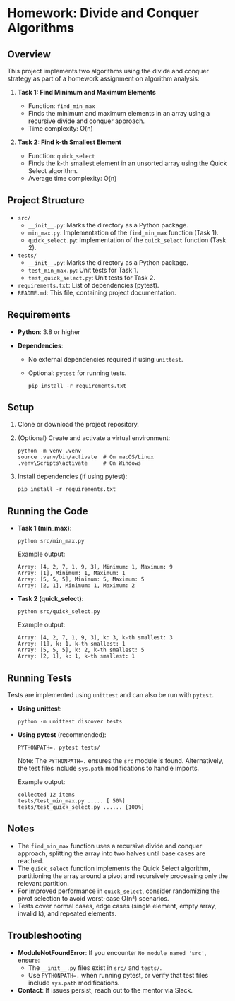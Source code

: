 # Homework: Divide and Conquer Algorithms

## Overview

This project implements two algorithms using the divide and conquer strategy as part of a homework assignment on algorithm analysis:

1. **Task 1: Find Minimum and Maximum Elements**

   - Function: `find_min_max`
   - Finds the minimum and maximum elements in an array using a recursive divide and conquer approach.
   - Time complexity: O(n)

2. **Task 2: Find k-th Smallest Element**

   - Function: `quick_select`
   - Finds the k-th smallest element in an unsorted array using the Quick Select algorithm.
   - Average time complexity: O(n)

## Project Structure

- `src/`
  - `__init__.py`: Marks the directory as a Python package.
  - `min_max.py`: Implementation of the `find_min_max` function (Task 1).
  - `quick_select.py`: Implementation of the `quick_select` function (Task 2).
- `tests/`
  - `__init__.py`: Marks the directory as a Python package.
  - `test_min_max.py`: Unit tests for Task 1.
  - `test_quick_select.py`: Unit tests for Task 2.
- `requirements.txt`: List of dependencies (pytest).
- `README.md`: This file, containing project documentation.

## Requirements

- **Python**: 3.8 or higher
- **Dependencies**:

  - No external dependencies required if using `unittest`.
  - Optional: `pytest` for running tests.

    ```
    pip install -r requirements.txt
    ```

## Setup

1. Clone or download the project repository.
2. (Optional) Create and activate a virtual environment:

   ```
   python -m venv .venv
   source .venv/bin/activate  # On macOS/Linux
   .venv\Scripts\activate     # On Windows
   ```

3. Install dependencies (if using pytest):

   ```
   pip install -r requirements.txt
   ```

## Running the Code

- **Task 1 (min_max)**:

  ```
  python src/min_max.py
  ```

  Example output:

  ```
  Array: [4, 2, 7, 1, 9, 3], Minimum: 1, Maximum: 9
  Array: [1], Minimum: 1, Maximum: 1
  Array: [5, 5, 5], Minimum: 5, Maximum: 5
  Array: [2, 1], Minimum: 1, Maximum: 2
  ```

- **Task 2 (quick_select)**:

  ```
  python src/quick_select.py
  ```

  Example output:

  ```
  Array: [4, 2, 7, 1, 9, 3], k: 3, k-th smallest: 3
  Array: [1], k: 1, k-th smallest: 1
  Array: [5, 5, 5], k: 2, k-th smallest: 5
  Array: [2, 1], k: 1, k-th smallest: 1
  ```

## Running Tests

Tests are implemented using `unittest` and can also be run with `pytest`.

- **Using unittest**:

  ```
  python -m unittest discover tests
  ```

- **Using pytest** (recommended):

  ```
  PYTHONPATH=. pytest tests/
  ```

  Note: The `PYTHONPATH=.` ensures the `src` module is found. Alternatively, the test files include `sys.path` modifications to handle imports.

  Example output:

  ```
  collected 12 items
  tests/test_min_max.py ..... [ 50%]
  tests/test_quick_select.py ...... [100%]
  ```

## Notes

- The `find_min_max` function uses a recursive divide and conquer approach, splitting the array into two halves until base cases are reached.
- The `quick_select` function implements the Quick Select algorithm, partitioning the array around a pivot and recursively processing only the relevant partition.
- For improved performance in `quick_select`, consider randomizing the pivot selection to avoid worst-case O(n²) scenarios.
- Tests cover normal cases, edge cases (single element, empty array, invalid k), and repeated elements.

## Troubleshooting

- **ModuleNotFoundError**: If you encounter `No module named 'src'`, ensure:
  - The `__init__.py` files exist in `src/` and `tests/`.
  - Use `PYTHONPATH=.` when running pytest, or verify that test files include `sys.path` modifications.
- **Contact**: If issues persist, reach out to the mentor via Slack.
